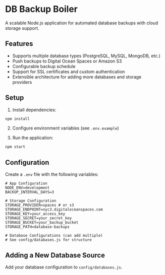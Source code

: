 # DB Backup Boiler

A scalable Node.js application for automated database backups with cloud storage support.

## Features

- Supports multiple database types (PostgreSQL, MySQL, MongoDB, etc.)
- Push backups to Digital Ocean Spaces or Amazon S3
- Configurable backup schedule
- Support for SSL certificates and custom authentication
- Extensible architecture for adding more databases and storage providers

## Setup

1. Install dependencies:
```bash
npm install
```

2. Configure environment variables (see `.env.example`)

3. Run the application:
```bash
npm start
```

## Configuration

Create a `.env` file with the following variables:

```
# App Configuration
NODE_ENV=development
BACKUP_INTERVAL_DAYS=3

# Storage Configuration
STORAGE_PROVIDER=spaces # or s3
STORAGE_ENDPOINT=nyc3.digitaloceanspaces.com
STORAGE_KEY=your_access_key
STORAGE_SECRET=your_secret_key
STORAGE_BUCKET=your_backup_bucket
STORAGE_PATH=database-backups

# Database Configurations (can add multiple)
# See config/databases.js for structure
```

## Adding a New Database Source

Add your database configuration to `config/databases.js`. 
